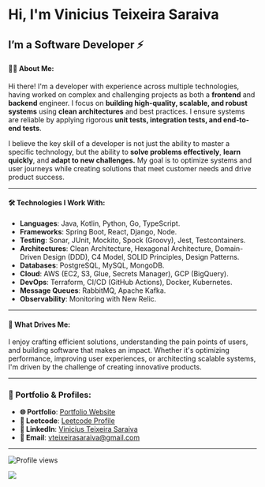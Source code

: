 <div align="left" >
<h1>Hi, I'm Vinicius Teixeira Saraiva</h1>
<h2>I’m a Software Developer ⚡</h2>

#### 🧑‍💻 About Me:

Hi there! I'm a developer with experience across multiple technologies, having worked on complex and challenging projects as both a **frontend** and **backend** engineer. I focus on **building high-quality, scalable, and robust systems** using **clean architectures** and best practices. I ensure systems are reliable by applying rigorous **unit tests, integration tests, and end-to-end tests**.

I believe the key skill of a developer is not just the ability to master a specific technology, but the ability to **solve problems effectively**, **learn quickly**, and **adapt to new challenges.** My goal is to optimize systems and user journeys while creating solutions that meet customer needs and drive product success.

---

#### 🛠️ Technologies I Work With: 

- **Languages**: Java, Kotlin, Python, Go, TypeScript.  
- **Frameworks**: Spring Boot, React, Django, Node.  
- **Testing**: Sonar, JUnit, Mockito, Spock (Groovy), Jest, Testcontainers.  
- **Architectures**: Clean Architecture, Hexagonal Architecture, Domain-Driven Design (DDD), C4 Model, SOLID Principles, Design Patterns.  
- **Databases**: PostgreSQL, MySQL, MongoDB.  
- **Cloud**: AWS (EC2, S3, Glue, Secrets Manager), GCP (BigQuery).  
- **DevOps**: Terraform, CI/CD (GitHub Actions), Docker, Kubernetes.  
- **Message Queues**: RabbitMQ, Apache Kafka.  
- **Observability**: Monitoring with New Relic.  

---

#### 🔎 What Drives Me:

I enjoy crafting efficient solutions, understanding the pain points of users, and building software that makes an impact. Whether it's optimizing performance, improving user experiences, or architecting scalable systems, I'm driven by the challenge of creating innovative products.

---

### 📂 Portfolio & Profiles:
- **🌐 Portfolio**: [Portfolio Website](https://portfolio-vinizer4.vercel.app)  
- **🚀 Leetcode**: [Leetcode Profile](https://leetcode.com/u/vinizer4/)  
- **💼 LinkedIn**: [Vinicius Teixeira Saraiva](https://www.linkedin.com/in/vinicius-teixeira-saraiva/)  
- **📧 Email**: [vteixeirasaraiva@gmail.com](mailto:vteixeirasaraiva@gmail.com)  

---

<!-- <div style="display: inline_block" align="center">
    <strong>Languages ​​and tools</strong>
    <br>
    <br>
    <img align="center" alt="" height="40em" width="40em" src="https://raw.githubusercontent.com/devicons/devicon/master/icons/javascript/javascript-original.svg">
    <img align="center" alt="" height="40em" width="40em" src="https://raw.githubusercontent.com/devicons/devicon/master/icons/typescript/typescript-original.svg">
    <img align="center" alt="" height="40em" width="40em" src="https://raw.githubusercontent.com/devicons/devicon/master/icons/python/python-original.svg">
<img align="center" alt="" height="40em" width="40em" src="https://raw.githubusercontent.com/devicons/devicon/master/icons/java/java-original.svg">
    <img align="center" alt="" height="40em" width="40em" src="https://raw.githubusercontent.com/devicons/devicon/master/icons/kotlin/kotlin-original.svg">
    <img align="center" alt="" height="40em" width="40em" src="https://github.com/devicons/devicon/blob/master/icons/go/go-original.svg">
    
</div>
<br>
<div style="display: inline_block" align="center">
<img align="center" alt="" height="40em" width="40em" src="https://github.com/devicons/devicon/blob/master/icons/nestjs/nestjs-original.svg">
    <img align="center" alt="" height="40em" width="40em" src="https://raw.githubusercontent.com/devicons/devicon/master/icons/react/react-original.svg">
    <img align="center" alt="" height="40em" width="40em" src="https://raw.githubusercontent.com/devicons/devicon/master/icons/nextjs/nextjs-original.svg">
    <img align="center" alt="" height="40em" width="40em" src="https://raw.githubusercontent.com/devicons/devicon/master/icons/django/django-plain.svg">
    <img align="center" alt="" height="40em" width="40em" src="https://raw.githubusercontent.com/devicons/devicon/master/icons/nodejs/nodejs-original.svg">
    <img align="center" alt="" height="40em" width="40em" src="https://raw.githubusercontent.com/devicons/devicon/master/icons/spring/spring-original.svg">
    </div>
    <br>
    <div style="display: inline_block" align="center">
    <img align="center" alt="" height="40em" width="40em" src="https://raw.githubusercontent.com/devicons/devicon/master/icons/mysql/mysql-original.svg">
    <img align="center" alt="" height="40em" width="40em" src="https://raw.githubusercontent.com/devicons/devicon/master/icons/postgresql/postgresql-original.svg">
    <img align="center" alt="" height="40em" width="40em" src="https://raw.githubusercontent.com/devicons/devicon/master/icons/mongodb/mongodb-original.svg">
    <img align="center" alt="" height="40em" width="40em" src="https://raw.githubusercontent.com/devicons/devicon/master/icons/docker/docker-original.svg">
    <img align="center" alt="" height="40em" width="40em" src="https://raw.githubusercontent.com/devicons/devicon/master/icons/kubernetes/kubernetes-plain.svg">
    <img align="center" alt="" height="40em" width="40em" src="https://raw.githubusercontent.com/devicons/devicon/ca28c779441053191ff11710fe24a9e6c23690d6/icons/amazonwebservices/amazonwebservices-original-wordmark.svg">
    </div>
    <br>
    <div style="display: inline_block" align="center">
    <img align="center" alt="" height="40em" width="40em" src="https://raw.githubusercontent.com/devicons/devicon/master/icons/git/git-original.svg">
    <img align="center" alt="" height="40em" width="40em" src="https://github.com/devicons/devicon/blob/master/icons/apachekafka/apachekafka-original.svg">
    <img align="center" alt="" height="40em" width="40em" src="https://github.com/devicons/devicon/blob/master/icons/rabbitmq/rabbitmq-original.svg">
    <img align="center" alt="" height="40em" width="40em" src="https://raw.githubusercontent.com/devicons/devicon/master/icons/vscode/vscode-original.svg">
    <img align="center" alt="" height="40em" width="40em" src="https://raw.githubusercontent.com/devicons/devicon/master/icons/intellij/intellij-original.svg">
    <img align="center" alt="" height="40em" width="40em" src="https://raw.githubusercontent.com/devicons/devicon/ca28c779441053191ff11710fe24a9e6c23690d6/icons/googlecloud/googlecloud-original.svg">
    </div>
    <br>
 <br> -->

<p align="left">  <img src="https://komarev.com/ghpvc/?username=vinizer4&color=green" alt="Profile views" /> </p>

<!-- [![Top Langs](https://github-readme-stats.vercel.app/api/top-langs/?username=vinizer4&layout=compact&theme=github_dark&langs_count=8&count_private=false)](https://github.com/anuraghazra/github-readme-stats)
![Anurag's GitHub stats](https://github-readme-stats.vercel.app/api?username=vinizer4&theme=github_dark&show_icons=true)
-->

<img align="left" style="width:100vh  height:150vh" src="https://media.giphy.com/media/xTiIzuuQqb1fycYLTi/giphy.gif"/>

<div align="center">
  
